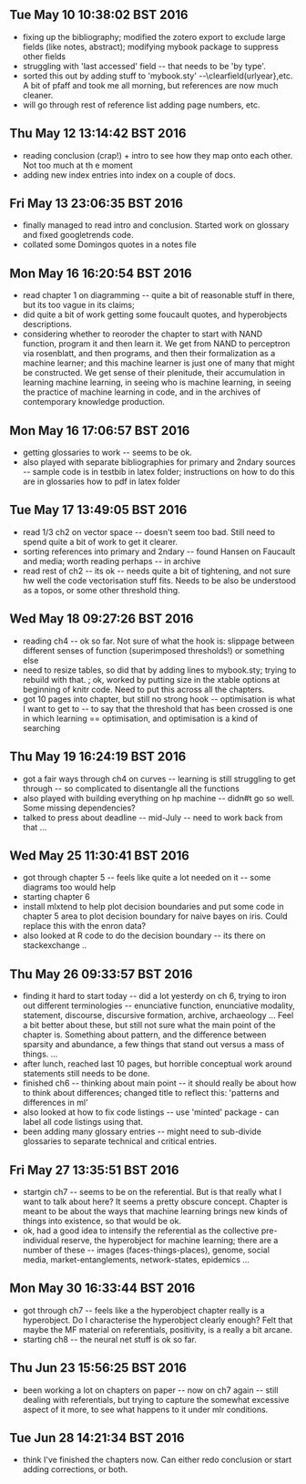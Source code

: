

## Tue May 10 10:38:02 BST 2016

- fixing up the bibliography; modified the zotero export to exclude large fields (like notes, abstract); modifying mybook package to suppress other fields
- struggling with 'last accessed' field -- that needs to be 'by type'. 
- sorted this out by adding stuff to 'mybook.sty' --\clearfield(urlyear},etc. A bit of pfaff and took me all morning, but references are now much cleaner. 
- will go through rest of reference list adding page numbers, etc. 



## Thu May 12 13:14:42 BST 2016

- reading conclusion (crap!) + intro to see how they map onto each other. Not too much at th e moment
- adding new index entries into index on a couple of docs. 

## Fri May 13 23:06:35 BST 2016
- finally managed to read intro and conclusion. Started work on glossary and fixed googletrends code.
- collated some Domingos quotes in a notes file

## Mon May 16 16:20:54 BST 2016

- read chapter 1 on diagramming -- quite a bit of reasonable stuff in there, but its too vague in its claims;
- did quite a bit of work getting some foucault quotes, and hyperobjects descriptions. 
- considering whether to reoroder the chapter to start with NAND function, program it and then learn it. We get from NAND to perceptron via rosenblatt, and then programs, and then their formalization as a machine learner; and this machine learner is just one of many that might be constructed. We get sense of their plenitude, their accumulation in learning machine learning, in seeing who is machine learning, in seeing the practice of machine learning in code, and in the archives of contemporary knowledge production. 

## Mon May 16 17:06:57 BST 2016
- getting glossaries to work -- seems to be ok. 
- also played with separate bibliographies for primary and 2ndary sources -- sample code is in testbib in latex folder; instructions on how to do this are in glossaries how to pdf in latex folder



## Tue May 17 13:49:05 BST 2016
- read 1/3 ch2 on vector space -- doesn't seem too bad. Still need to spend quite a bit of work to get it clearer.
- sorting references into primary and 2ndary -- found Hansen on Faucault and media; worth reading perhaps -- in archive
- read rest of ch2 -- its ok -- needs quite a bit of tightening, and not sure hw well the code vectorisation stuff fits. Needs to be also be understood as a topos, or some other threshold thing. 


## Wed May 18 09:27:26 BST 2016

- reading ch4 -- ok so far. Not sure of what the hook is: slippage between different senses of function (superimposed thresholds!) or something else
- need to resize tables, so did that by adding lines to mybook.sty; trying to rebuild with that. ; ok, worked by putting size in the xtable options at beginning of knitr code. Need to put this across all the chapters. 
- got 10 pages into chapter, but still no strong hook -- optimisation is what I want to get to -- to say that the threshold that has been crossed is one in which learning == optimisation, and optimisation is a kind of searching

## Thu May 19 16:24:19 BST 2016

- got a fair ways  through ch4 on curves -- learning is still struggling to get through -- so complicated to disentangle all the functions
- also played with building everything on hp machine -- didn#t go so well. Some missing dependencies?
- talked to press about deadline -- mid-July -- need to work back from that ... 


## Wed May 25 11:30:41 BST 2016
- got through chapter 5 -- feels like quite a lot needed on it -- some diagrams too would help
- starting chapter 6
- install mlxtend to help plot decision boundaries and put some code in chapter 5 area to plot decision boundary for naive bayes on iris. Could replace this with the enron data?
- also looked at R code to do the decision boundary -- its there on stackexchange ..

## Thu May 26 09:33:57 BST 2016
- finding it hard to start today -- did a lot yesterdy on ch 6, trying to iron out different terminologies -- enunciative function, enunciative modality, statement, discourse, discursive formation, archive, archaeology ... Feel a bit better about these, but still not sure what the main point of the chapter is. Something about pattern, and the difference between sparsity and abundance, a few things that stand out versus a mass of things. ... 
- after lunch, reached last 10 pages, but horrible conceptual work around statements still needs to be done. 
- finished ch6 -- thinking about main point -- it should really be about how to think about differences; changed title to reflect this: 'patterns and differences in ml'
- also looked at how to fix code listings -- use 'minted' package - can label all code listings using that. 
- been adding many glossary entries -- might need to sub-divide glossaries to separate technical and critical entries. 


## Fri May 27 13:35:51 BST 2016
- startgin ch7 -- seems to be on the referential. But is that really what I want to talk about here? It seems a pretty obscure concept. Chapter is meant to be about the ways that machine learning brings new kinds of things into existence, so that would be ok. 
- ok, had a good idea to intensify the referential as the collective pre-individual reserve, the hyperobject for machine learning; there are a number of these -- images (faces-things-places), genome, social media, market-entanglements, network-states, epidemics ... 

## Mon May 30 16:33:44 BST 2016
- got through ch7 -- feels like a the hyperobject chapter really is a hyperobject. Do I characterise the hyperobject clearly enough? Felt that maybe the MF material on referentials, positivity, is a really a bit arcane. 
- starting ch8 -- the neural net stuff is ok so far. 

## Thu Jun 23 15:56:25 BST 2016
- been working a lot on chapters on paper -- now on ch7 again -- still dealing with referentials, but trying to capture the somewhat excessive aspect of it more, to see what happens to it under mlr conditions. 


## Tue Jun 28 14:21:34 BST 2016
- think I've finished the chapters now. Can either redo conclusion or start adding corrections, or both. 

